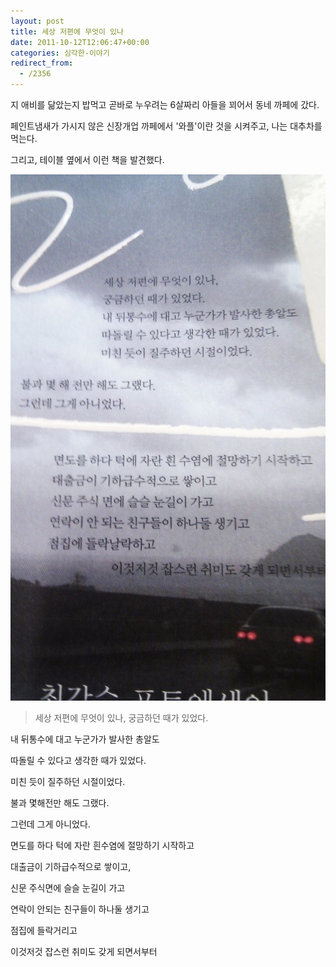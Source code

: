 ```yaml
---
layout: post
title: 세상 저편에 무엇이 있나
date: 2011-10-12T12:06:47+00:00
categories: 심각한-이야기
redirect_from:
  - /2356
---
```


지 애비를 닮았는지 밥먹고 곧바로 누우려는 6살짜리 아들을 꾀어서 동네 까페에 갔다.

페인트냄새가 가시지 않은 신장개업 까페에서 '와플'이란 것을 시켜주고, 나는 대추차를 먹는다.

그리고, 테이블 옆에서 이런 책을 발견했다.

 

![ ](/assets/media/uploads_1_cfile8.uf.113D73354E958278076B1B.jpg)

> 세상 저편에 무엇이 있나, 궁금하던 때가 있었다.

내 뒤통수에 대고 누군가가 발사한 총알도

따돌릴 수 있다고 생각한 때가 있었다.

미친 듯이 질주하던 시절이었다.

불과 몇해전만 해도 그랬다.

그런데 그게 아니었다.

면도를 하다 턱에 자란 흰수염에 절망하기 시작하고

대출금이 기하급수적으로 쌓이고,

신문 주식면에 슬슬 눈길이 가고

연락이 안되는 친구들이 하나둘 생기고

점집에 들락거리고

이것저것 잡스런 취미도 갖게 되면서부터


<div id=comments>
</div>

